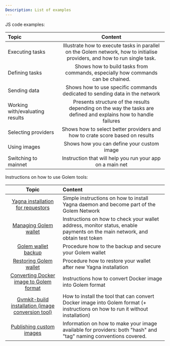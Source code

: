 ```yaml
---
Description: List of examples
---
```


JS code examples:

| Topic     |    Content    |
|:----------|:---------------------------------------------:|
|Executing tasks | Illustrate how to execute tasks in parallel on the Golem network, how to initialise providers, and how to run single task.              |
|Defining tasks  | Shows how to build tasks from commands, especially how commands can be chained. |
|Sending data    | Shows how to use specific commands dedicated to sending data in the network|
|Working with/evaluating results |Presents structure of the results depending on the way the tasks are defined and explains how to handle failures|
|Selecting providers             | Shows how to select better providers and how to crate score based on results|
|Using images                    | Shows how you can define your custom image |
|Switching to mainnet            | Instruction that will help you run your app on a main net |


Instructions on how to use Golem tools:

| Topic     |    Content    |
|:----------:|:---------------------------------------------|
|[Yagna installation for requestors](./tools/yagna-installation-for-requestors.md) | Simple instructions on how to install Yagna daemon and become part of the Golem Network |
|[Managing Golem wallet](./tools/managing-golem-wallet.md) | Instructions on how to check your wallet address, monitor status, enable payments on the main network, and obtain test token |
|[Golem wallet backup](./tools/golem-wallet-backup.md) | Procedure how to the backup and secure your Golem wallet |
|[Restoring Golem wallet](./tools/restoring-golem-wallet.md) | Procedure how to restore your wallet after new Yagna installation |
|[Converting Docker image to Golem format](./tools/converting-docker-image-to-golem-format.md) | Instructions how to convert Docker image into Golem format   |
|[Gvmkit-build installation (image conversion tool)](./tools/gvmkit-build-installation.md) | How to install the tool that can convert Docker image into Golem format (+ instructions on how to run it without installation) |
|[Publishing custom images](./tools/publishing-custom-images.md)| Information on how to make your image available for providers: both "hash" and "tag" naming conventions covered.   |






